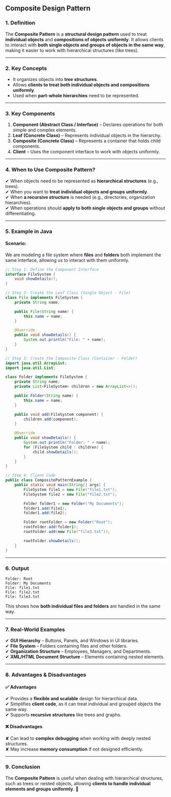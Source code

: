 ## **Composite Design Pattern**

### **1. Definition**
The **Composite Pattern** is a **structural design pattern** used to treat **individual objects** and **compositions of objects** **uniformly**. It allows clients to interact with **both single objects and groups of objects in the same way**, making it easier to work with hierarchical structures (like trees).

---

### **2. Key Concepts**
- It organizes objects into **tree structures**.
- Allows **clients to treat both individual objects and compositions uniformly**.
- Used when **part-whole hierarchies** need to be represented.

---

### **3. Key Components**
1. **Component (Abstract Class / Interface)** – Declares operations for both simple and complex elements.
2. **Leaf (Concrete Class)** – Represents individual objects in the hierarchy.
3. **Composite (Concrete Class)** – Represents a container that holds child components.
4. **Client** – Uses the component interface to work with objects uniformly.

---

### **4. When to Use Composite Pattern?**
✔ When objects need to be represented as **hierarchical structures** (e.g., trees).  
✔ When you want to **treat individual objects and groups uniformly**.  
✔ When **a recursive structure** is needed (e.g., directories, organization hierarchies).  
✔ When operations should **apply to both single objects and groups** without differentiating.  

---

### **5. Example in Java**
#### **Scenario:**  
We are modeling a file system where **files** and **folders** both implement the same interface, allowing us to interact with them uniformly.

```java
// Step 1: Define the Component Interface
interface FileSystem {
    void showDetails();
}

// Step 2: Create the Leaf Class (Single Object - File)
class File implements FileSystem {
    private String name;

    public File(String name) {
        this.name = name;
    }

    @Override
    public void showDetails() {
        System.out.println("File: " + name);
    }
}

// Step 3: Create the Composite Class (Container - Folder)
import java.util.ArrayList;
import java.util.List;

class Folder implements FileSystem {
    private String name;
    private List<FileSystem> children = new ArrayList<>();

    public Folder(String name) {
        this.name = name;
    }

    public void add(FileSystem component) {
        children.add(component);
    }

    @Override
    public void showDetails() {
        System.out.println("Folder: " + name);
        for (FileSystem child : children) {
            child.showDetails();
        }
    }
}

// Step 4: Client Code
public class CompositePatternExample {
    public static void main(String[] args) {
        FileSystem file1 = new File("file1.txt");
        FileSystem file2 = new File("file2.txt");

        Folder folder1 = new Folder("My Documents");
        folder1.add(file1);
        folder1.add(file2);

        Folder rootFolder = new Folder("Root");
        rootFolder.add(folder1);
        rootFolder.add(new File("file3.txt"));

        rootFolder.showDetails();
    }
}
```

---

### **6. Output**
```
Folder: Root
Folder: My Documents
File: file1.txt
File: file2.txt
File: file3.txt
```
This shows how **both individual files and folders** are handled in the same way.

---

### **7. Real-World Examples**
✔ **GUI Hierarchy** – Buttons, Panels, and Windows in UI libraries.  
✔ **File System** – Folders containing files and other folders.  
✔ **Organization Structure** – Employees, Managers, and Departments.  
✔ **XML/HTML Document Structure** – Elements containing nested elements.  

---

### **8. Advantages & Disadvantages**
#### ✅ **Advantages**
✔ Provides a **flexible and scalable** design for hierarchical data.  
✔ Simplifies **client code**, as it can treat individual and grouped objects the same way.  
✔ Supports **recursive structures** like trees and graphs.  

#### ❌ **Disadvantages**
✘ Can lead to **complex debugging** when working with deeply nested structures.  
✘ May increase **memory consumption** if not designed efficiently.  

---

### **9. Conclusion**
The **Composite Pattern** is useful when dealing with hierarchical structures, such as trees or nested objects, allowing **clients to handle individual elements and groups uniformly**. 🚀
